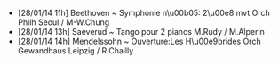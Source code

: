 - [28/01/14 11h] Beethoven ~ Symphonie n\u00b05: 2\u00e8 mvt Orch Philh Seoul / M-W.Chung
- [28/01/14 13h] Saeverud ~ Tango pour 2 pianos M.Rudy / M.Alperin
- [28/01/14 14h] Mendelssohn ~ Ouverture:Les H\u00e9brides Orch Gewandhaus Leipzig / R.Chailly
